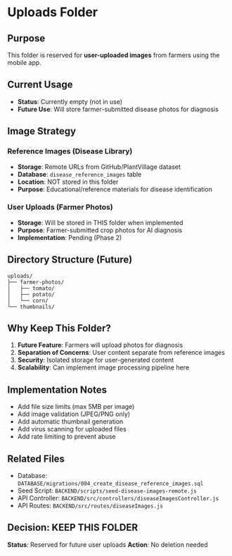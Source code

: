 # Uploads Folder

## Purpose
This folder is reserved for **user-uploaded images** from farmers using the mobile app.

## Current Usage
- **Status**: Currently empty (not in use)
- **Future Use**: Will store farmer-submitted disease photos for diagnosis

## Image Strategy

### Reference Images (Disease Library)
- **Storage**: Remote URLs from GitHub/PlantVillage dataset
- **Database**: `disease_reference_images` table
- **Location**: NOT stored in this folder
- **Purpose**: Educational/reference materials for disease identification

### User Uploads (Farmer Photos)
- **Storage**: Will be stored in THIS folder when implemented
- **Purpose**: Farmer-submitted crop photos for AI diagnosis
- **Implementation**: Pending (Phase 2)

## Directory Structure (Future)
```
uploads/
├── farmer-photos/
│   ├── tomato/
│   ├── potato/
│   └── corn/
└── thumbnails/
```

## Why Keep This Folder?
1. **Future Feature**: Farmers will upload photos for diagnosis
2. **Separation of Concerns**: User content separate from reference images
3. **Security**: Isolated storage for user-generated content
4. **Scalability**: Can implement image processing pipeline here

## Implementation Notes
- Add file size limits (max 5MB per image)
- Add image validation (JPEG/PNG only)
- Add automatic thumbnail generation
- Add virus scanning for uploaded files
- Add rate limiting to prevent abuse

## Related Files
- Database: `DATABASE/migrations/004_create_disease_reference_images.sql`
- Seed Script: `BACKEND/scripts/seed-disease-images-remote.js`
- API Controller: `BACKEND/src/controllers/diseaseImagesController.js`
- API Routes: `BACKEND/src/routes/diseaseImages.js`

## Decision: KEEP THIS FOLDER
**Status**: Reserved for future user uploads
**Action**: No deletion needed
